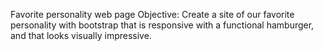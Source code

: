 Favorite personality web page
Objective: Create a site of our favorite personality with bootstrap that is responsive with a functional hamburger, and that looks visually impressive. 
